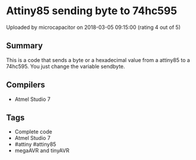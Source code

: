 # Attiny85 sending byte to 74hc595

Uploaded by microcapacitor on 2018-03-05 09:15:00 (rating 4 out of 5)

## Summary

This is a code that sends a byte or a hexadecimal value from a attiny85 to a 74hc595. You just change the variable sendbyte.

## Compilers

- Atmel Studio 7

## Tags

- Complete code
- Atmel Studio 7
- #attiny #attiny85
- megaAVR and tinyAVR
